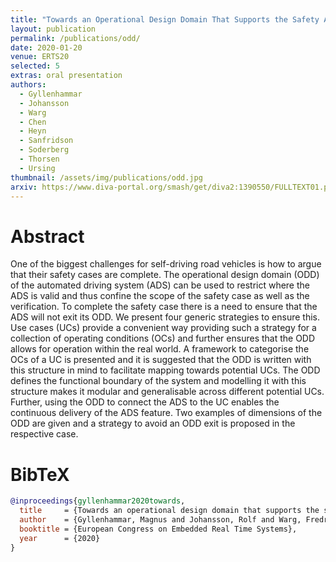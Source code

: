```yaml
---
title: "Towards an Operational Design Domain That Supports the Safety Argumentation of an Automated Driving System"
layout: publication
permalink: /publications/odd/
date: 2020-01-20
venue: ERTS20
selected: 5
extras: oral presentation
authors:
  - Gyllenhammar
  - Johansson
  - Warg
  - Chen
  - Heyn
  - Sanfridson
  - Soderberg
  - Thorsen
  - Ursing  
thumbnail: /assets/img/publications/odd.jpg
arxiv: https://www.diva-portal.org/smash/get/diva2:1390550/FULLTEXT01.pdf
---
```


# Abstract
One of the biggest challenges for self-driving road vehicles is how to argue that their safety cases are complete. The operational design domain (ODD) of the automated driving system (ADS) can be used to restrict where the ADS is valid and thus confine the scope of the safety case as well as the verification. To complete the safety case there is a need to ensure that the ADS will not exit its ODD. We present four generic strategies to ensure this. Use cases (UCs) provide a convenient way providing such a strategy for a collection of operating conditions (OCs) and further ensures that the ODD allows for operation within the real world. A framework to categorise the OCs of a UC is presented and it is suggested that the ODD is written with this structure in mind to facilitate mapping towards potential UCs. The ODD defines the functional boundary of the system and modelling it with this structure makes it modular and generalisable across different potential UCs. Further, using the ODD to connect the ADS to the UC enables the continuous delivery of the ADS feature. Two examples of dimensions of the ODD are given and a strategy to avoid an ODD exit is proposed in the respective case.

# BibTeX
```bibtex
@inproceedings{gyllenhammar2020towards,
  title     = {Towards an operational design domain that supports the safety argumentation of an automated driving system},
  author    = {Gyllenhammar, Magnus and Johansson, Rolf and Warg, Fredrik and Chen, DeJiu and Heyn, Hans-Martin and Sanfridson, Martin and S{\"o}derberg, Jan and Thors{\'e}n, Anders and Ursing, Stig},
  booktitle = {European Congress on Embedded Real Time Systems},
  year      = {2020}
}
```
